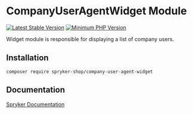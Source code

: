 # CompanyUserAgentWidget Module
[![Latest Stable Version](https://poser.pugx.org/spryker-shop/company-user-agent-widget/v/stable.svg)](https://packagist.org/packages/spryker-shop/company-user-agent-widget)
[![Minimum PHP Version](https://img.shields.io/badge/php-%3E%3D%208.3-8892BF.svg)](https://php.net/)

Widget module is responsible for displaying a list of company users.

## Installation

```
composer require spryker-shop/company-user-agent-widget
```

## Documentation

[Spryker Documentation](https://docs.spryker.com)
